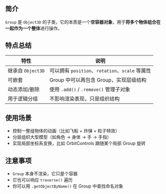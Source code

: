 ## 简介

`Group` 是 `Object3D` 的子类，它的本质是一个**空容器对象**，用于**将多个物体组合在一起作为一个整体**进行操作。

## 特点总结

| 特性              | 说明                                            |
| ----------------- | ----------------------------------------------- |
| 继承自 `Object3D` | 可以拥有 `position`、`rotation`、`scale` 等属性 |
| 可嵌套            | Group 中可以再包含 Group，实现层级结构          |
| 动态添加/删除     | 使用 `.add()` / `.remove()` 管理子对象          |
| 用于逻辑分组      | 不影响渲染表现，只是组织结构                    |

## 使用场景

- 控制一整组物体的动画（比如飞船 + 炸弹 + 粒子特效）
- 分层组织大型模型（如角色 → 身体 → 手 → 手指）
- 实现局部坐标系变换，比如 OrbitControls 跟随某个局部 Group 旋转

## 注意事项

- `Group` 本身不渲染，它只是个容器
- 它也可以响应 `traverse()` 遍历
- 你可以用 `.getObjectByName()` 在 Group 中查找命名对象